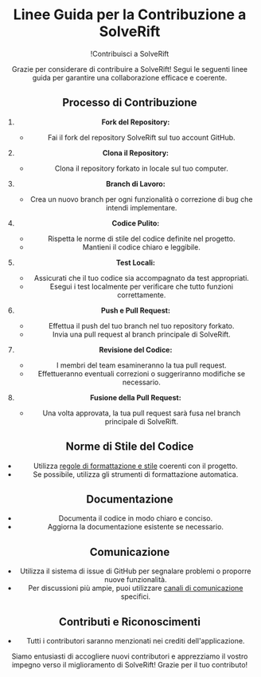 <div align="center">

# Linee Guida per la Contribuzione a SolveRift

!Contribuisci a SolveRift

Grazie per considerare di contribuire a SolveRift! Segui le seguenti linee guida per garantire una collaborazione efficace e coerente.

## Processo di Contribuzione

1. **Fork del Repository:**
   - Fai il fork del repository SolveRift sul tuo account GitHub.

2. **Clona il Repository:**
   - Clona il repository forkato in locale sul tuo computer.

3. **Branch di Lavoro:**
   - Crea un nuovo branch per ogni funzionalità o correzione di bug che intendi implementare.

4. **Codice Pulito:**
   - Rispetta le norme di stile del codice definite nel progetto.
   - Mantieni il codice chiaro e leggibile.

5. **Test Locali:**
   - Assicurati che il tuo codice sia accompagnato da test appropriati.
   - Esegui i test localmente per verificare che tutto funzioni correttamente.

6. **Push e Pull Request:**
   - Effettua il push del tuo branch nel tuo repository forkato.
   - Invia una pull request al branch principale di SolveRift.

7. **Revisione del Codice:**
   - I membri del team esamineranno la tua pull request.
   - Effettueranno eventuali correzioni o suggeriranno modifiche se necessario.

8. **Fusione della Pull Request:**
   - Una volta approvata, la tua pull request sarà fusa nel branch principale di SolveRift.

## Norme di Stile del Codice

- Utilizza [regole di formattazione e stile](link_a_regole_di_stile) coerenti con il progetto.
- Se possibile, utilizza gli strumenti di formattazione automatica.

## Documentazione

- Documenta il codice in modo chiaro e conciso.
- Aggiorna la documentazione esistente se necessario.

## Comunicazione

- Utilizza il sistema di issue di GitHub per segnalare problemi o proporre nuove funzionalità.
- Per discussioni più ampie, puoi utilizzare [canali di comunicazione](link_a_canali_di_comunicazione) specifici.

## Contributi e Riconoscimenti

- Tutti i contributori saranno menzionati nei crediti dell'applicazione.

Siamo entusiasti di accogliere nuovi contributori e apprezziamo il vostro impegno verso il miglioramento di SolveRift! Grazie per il tuo contributo!

</div>

